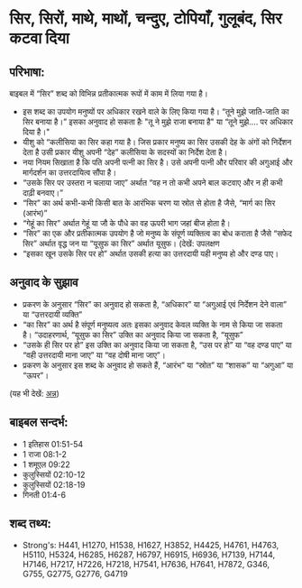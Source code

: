 # सिर, सिरों, माथे, माथों, चन्दुए, टोपियाँ, गुलूबंद, सिर कटवा दिया #

## परिभाषा: ##

बाइबल में “सिर” शब्द को विभिन्न प्रतीकात्मक रूपों में काम में लिया गया है।

* इस शब्द का उपयोग मनुष्यों पर अधिकार रखने वाले के लिए किया गया है। “तूने मुझे जाति-जाति का सिर बनाया है।” इसका अनुवाद हो सकता हैः "तू ने मुझे राजा बनाया है" या “तूने मुझे.... पर अधिकार दिया है।"
* यीशु को “कलीसिया का सिर कहा गया है। जिस प्रकार मनुष्य का सिर उसकी देह के अंगों को निर्देशन देता है उसी प्रकार यीशु अपनी “देह” कलीसिया के सदस्यों का निर्देश देता है।
* नया नियम सिखाता है कि पति अपनी पत्नी का सिर है। उसे अपनी पत्नी और परिवार की अगुआई और मार्गदर्शन का उत्तरदायित्व सौंपा है।
* “उसके सिर पर उस्तरा न चलाया जाए” अर्थात “वह न तो कभी अपने बाल कटवाए और न ही कभी दाढ़ी बनवाए।”
* “सिर” का अर्थ कभी-कभी किसी बात के आरंभिक चरण या स्रोत से होता है जैसे, “मार्ग का सिर (आरंभ)”
* “गेहूं का सिर” अर्थात गेहूं या जौ के पौधे का वह ऊपरी भाग जहां बीज होता है।
* “सिर” का एक और प्रतीकात्मक उपयोग है जो मनुष्य के संपूर्ण व्यक्तित्व का बोध कराता है जैसे “सफेद सिर” अर्थात वृद्ध जन या “यूसुफ का सिर” अर्थात यूसुफ।  (देखें: उपलक्षण
* “इसका खून उसके सिर पर हो” अर्थात उसकी हत्या का उत्तरदायी यही मनुष्य हो और दण्ड पाए।

## अनुवाद के सुझाव ##

* प्रकरण के अनुसार “सिर” का अनुवाद हो सकता है, “अधिकार” या “अगुआई एवं निर्देशन देने वाला” या “उत्तरदायी व्यक्ति”
* “का सिर” का अर्थ है संपूर्ण मनुष्यत्व अतः इसका अनुवाद केवल व्यक्ति के नाम से किया जा सकता है।  “उदाहरणार्थ, “यूसुफ का सिर” उक्ति का अनुवाद किया जा सकता है, “यूसुफ”
* “उसके ही सिर पर हो” इस उक्ति का अनुवाद किया जा सकता है, “उस पर हो” या “वह दण्ड पाए” या “वही उत्तरदायी माना जाए” या “वह दोषी माना जाए”। 
* प्रकरण के अनुसार इस शब्द के अनुवाद हो सकते हैं, “आरंभ” या “स्रोत” या “शासक” या “अगुआ” या “ऊपर”।

(यह भी देखें: [अन्न](../grain.md))

## बाइबल सन्दर्भ: ##

* 1 इतिहास 01:51-54
* 1 राजा 08:1-2
* 1 शमूएल 09:22
* कुलुस्सियों 02:10-12
* कुलुस्सियों 02:18-19
* गिनती 01:4-6

## शब्द तथ्य: ##

* Strong's: H441, H1270, H1538, H1627, H3852, H4425, H4761, H4763, H5110, H5324, H6285, H6287, H6797, H6915, H6936, H7139, H7144, H7146, H7217, H7226, H7218, H7541, H7636, H7641, H7872, G346, G755, G2775, G2776, G4719
